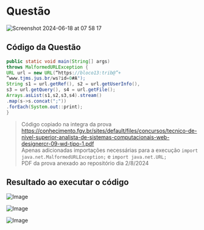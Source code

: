 # Questão
![Screenshot 2024-06-18 at 07 58 17](https://github.com/schirrel/recurso-CE-WEBD_16/assets/6757777/f38cd1b3-bf3c-413f-a6ae-7f119c1ef072)


## Código da Questão
```java
public static void main(String[] args)
throws MalformedURLException {
URL url = new URL(“https://bloco13:trib@”+
”www.tjms.jus.br/ws?id=0#A");
String s1 = url.getRef(), s2 = url.getUserInfo(),
s3 = url.getQuery(), s4 = url.getFile();
Arrays.asList(s1,s2,s3,s4).stream()
.map(s->s.concat(";"))
.forEach(System.out::print);
}
```
> Código copiado na integra da prova https://conhecimento.fgv.br/sites/default/files/concursos/tecnico-de-nivel-superior-analista-de-sistemas-computacionais-web-designercr-09-wd-tipo-1.pdf   
> Apenas adicionadas importações necessárias para a execução `import java.net.MalformedURLException;` e `import java.net.URL;`    
> PDF da prova anexado ao repositório dia 2/8/2024

## Resultado ao executar o código
![Image](./evidencia-de-erro-2.png)

![Image](./evidencia-de-erro-3.png)

![Image](./evidencia-de-erro-1.png)
